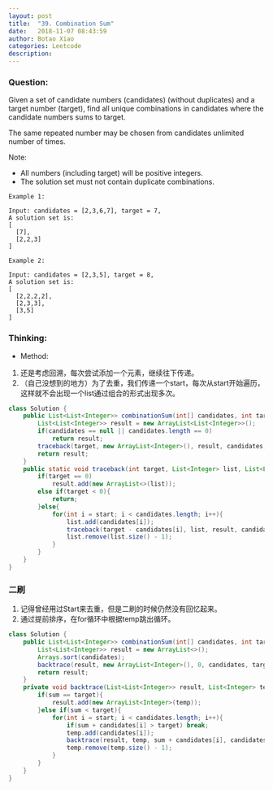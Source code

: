 ```yaml
---
layout: post
title:  "39. Combination Sum"
date:   2018-11-07 08:43:59
author: Botao Xiao
categories: Leetcode
description:
---
```

### Question:
Given a set of candidate numbers (candidates) (without duplicates) and a target number (target), find all unique combinations in candidates where the candidate numbers sums to target.

The same repeated number may be chosen from candidates unlimited number of times.

Note:
* All numbers (including target) will be positive integers.
* The solution set must not contain duplicate combinations.

```
Example 1:

Input: candidates = [2,3,6,7], target = 7,
A solution set is:
[
  [7],
  [2,2,3]
]

Example 2:

Input: candidates = [2,3,5], target = 8,
A solution set is:
[
  [2,2,2,2],
  [2,3,3],
  [3,5]
]
```

### Thinking:
* Method:
1. 还是考虑回溯，每次尝试添加一个元素，继续往下传递。
2. （自己没想到的地方）为了去重，我们传递一个start，每次从start开始遍历，这样就不会出现一个list通过组合的形式出现多次。

```Java
class Solution {
    public List<List<Integer>> combinationSum(int[] candidates, int target) {
        List<List<Integer>> result = new ArrayList<List<Integer>>();
        if(candidates == null || candidates.length == 0)
            return result;
        traceback(target, new ArrayList<Integer>(), result, candidates, 0);
        return result;
    }
    public static void traceback(int target, List<Integer> list, List<List<Integer>> result, int[] candidates, int start){
        if(target == 0)
            result.add(new ArrayList<>(list));
        else if(target < 0){
            return;
        }else{
            for(int i = start; i < candidates.length; i++){
                list.add(candidates[i]);
                traceback(target - candidates[i], list, result, candidates, i);
                list.remove(list.size() - 1);
            }
        }
    }
}
```

### 二刷
1. 记得曾经用过Start来去重，但是二刷的时候仍然没有回忆起来。
2. 通过提前排序，在for循环中根据temp跳出循环。

```Java
class Solution {
    public List<List<Integer>> combinationSum(int[] candidates, int target) {
        List<List<Integer>> result = new ArrayList<>();
        Arrays.sort(candidates);
        backtrace(result, new ArrayList<Integer>(), 0, candidates, target, 0);
        return result;
    }
    private void backtrace(List<List<Integer>> result, List<Integer> temp, int sum, int[] candidates, int target, int start){
        if(sum == target){
            result.add(new ArrayList<Integer>(temp));
        }else if(sum < target){
            for(int i = start; i < candidates.length; i++){
                if(sum + candidates[i] > target) break;
                temp.add(candidates[i]);
                backtrace(result, temp, sum + candidates[i], candidates, target, i);
                temp.remove(temp.size() - 1);
            }
        }
    }
}
```
